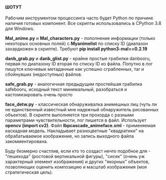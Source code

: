 #### ШОТУТ

Рабочим инструментом процессинга часто будет Python по причине наличия готовых компонент. Все скрипты использовались в CPython 3.8 для Windows.

**Mal_anime.py** и **Mal_characters.py** - пополнение информации (только некоторых основных полей) с **Myanimelist** по списку ID (диапазон захардкожен в скрипте). Требуют **pip install python3-mal==0.2.19** 

**danb_grab.py** и **danb_glist.py** - крайне простые грабилки danbooru, первая по диапазону ID вторая по списку ID из файла. Попутно в лог пишутся ключевые метаданные как успешно сграбленных, таr и сбойнувших (недоступных) файлов.

**safe_grab.py** - аналогичная предыдущим простейшая грабилка safebooru, исходный текст минимальный, разобраться и кастомизировать очень просто

**face_detw.py** - классическая обнаруживалка анимешных лиц (чуть ли не единственный известный мне надежный обнаружитель рисованных объектов). В скрипте выполняется три прохорда с разными параметрами чувствительности, лог пишется в файл. Использует **opencv (import cv2)**. Файл **lbpcascade_animeface.xml** - применяемая каскадная модель. Накладывает разноцветные "квадратики" на обрабатываемое изображение, но запись выходного файла закомментирована.

Буду безмерно счастлив, если кто то создаст нечто подобное для - "пешехода" (ростовой вертикальной фигуры), "сисек" (очень уж характерный элемент изображения) и других "якорных" объектов, позволяющих оценить композицию и масштаб изображения (моя стратегическая цель).
